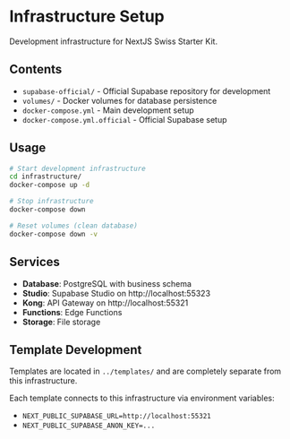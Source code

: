 # Infrastructure Setup

Development infrastructure for NextJS Swiss Starter Kit.

## Contents

- `supabase-official/` - Official Supabase repository for development
- `volumes/` - Docker volumes for database persistence
- `docker-compose.yml` - Main development setup
- `docker-compose.yml.official` - Official Supabase setup

## Usage

```bash
# Start development infrastructure
cd infrastructure/
docker-compose up -d

# Stop infrastructure
docker-compose down

# Reset volumes (clean database)
docker-compose down -v
```

## Services

- **Database**: PostgreSQL with business schema
- **Studio**: Supabase Studio on http://localhost:55323
- **Kong**: API Gateway on http://localhost:55321
- **Functions**: Edge Functions
- **Storage**: File storage

## Template Development

Templates are located in `../templates/` and are completely separate from this infrastructure.

Each template connects to this infrastructure via environment variables:
- `NEXT_PUBLIC_SUPABASE_URL=http://localhost:55321`
- `NEXT_PUBLIC_SUPABASE_ANON_KEY=...`